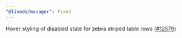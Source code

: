 ```yaml
---
"@linode/manager": Fixed
---
```


Hover styling of disabled state for zebra striped table rows ([#12579](https://github.com/linode/manager/pull/12579))
